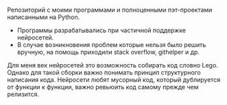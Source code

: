 Репозиторий с моими программами и полноценными пэт-проектами написанными на Python.

- Программы разрабатывались при частичной поддержке нейросетей.
- В случае возникновения проблем которые нельзя было решить вручную, на помощь приходили stack overflow, githelper и др.

Для меня век нейросетей это возможность собирать код словно Lego. Однако для такой сборки важно понимать принцип структурного написания кода. Нейросети любят мусорный код, который дублируется от функции к функции, важно ревьюить код самому прежде чем релизится.
